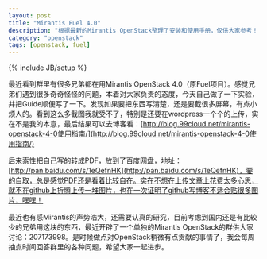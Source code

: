 ```yaml
---
layout: post
title: "Mirantis Fuel 4.0"
description: "根据最新的Mirantis OpenStack整理了安装和使用手册，仅供大家参考！"
category: "openstack"
tags: [openstack, fuel]
---
```

{% include JB/setup %}

最近看到群里有很多兄弟都在用Mirantis OpenStack 4.0（原Fuel项目）。感觉兄弟们遇到很多奇奇怪怪的问题，本着对大家负责的态度，今天自己做了一下实验，并把Guide顺便写了一下。发现如果要把东西写清楚，还是要截很多屏幕，有点小烦人的。看到这么多截图我就受不了，特别是还要在wordpress一个个的上传，实在不是我的本意，最后结果可以去博客看：[http://blog.99cloud.net/mirantis-openstack-4-0使用指南/](http://blog.99cloud.net/mirantis-openstack-4-0使用指南/)

后来索性把自己写的转成PDF，放到了百度网盘，地址：[http://pan.baidu.com/s/1eQefnHK](http://pan.baidu.com/s/1eQefnHK)，要的自取，总是感觉PDF还是看着比较自在。实在不想在上传文章上花费太多心思，就不在github上折腾上传一堆图片，也在一次证明了github写博客不适合贴很多图片，嘿嘿！

最近也有感Mirantis的声势浩大，还需要认真的研究，目前考虑到国内还是有比较少的兄弟用这块的东西，最近开辟了一个单独的Mirantis OpenStack的群供大家讨论：207173998。是时候做点对OpenStack稍微有点贡献的事情了，我会每周抽点时间回答群里的各种问题，希望大家一起进步。

